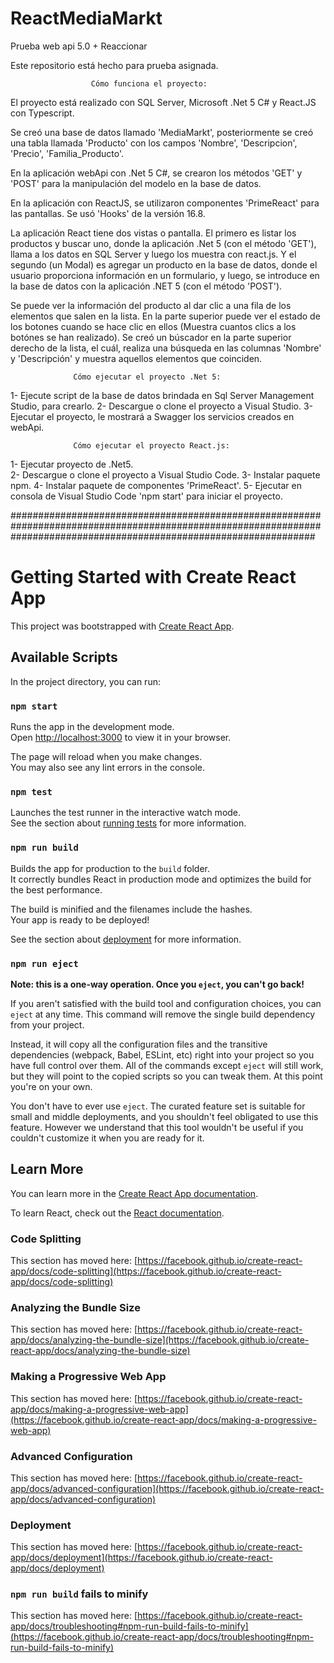 # ReactMediaMarkt
Prueba web api 5.0 + Reaccionar

Este repositorio está hecho para prueba asignada.

                      Cómo funciona el proyecto:
El proyecto está realizado con SQL Server, Microsoft .Net 5 C# y React.JS con Typescript.

Se creó una base de datos llamado 'MediaMarkt', posteriormente se creó una tabla llamada 'Producto' con los campos 'Nombre', 'Descripcion', 'Precio', 'Familia_Producto'.

En la aplicación webApi con .Net 5 C#, se crearon los métodos 'GET' y 'POST' para la manipulación del modelo en la base de datos.

En la aplicación con ReactJS, se utilizaron componentes 'PrimeReact' para las pantallas. Se usó 'Hooks' de la versión 16.8. 

La aplicación React tiene dos vistas o pantalla. El primero es listar los productos y buscar uno, donde la aplicación .Net 5 (con el método 'GET'), llama a los datos en SQL Server y luego los muestra con react.js. Y el segundo (un Modal) es agregar un producto en la base de datos, donde el usuario proporciona información en un formulario, y luego, se introduce en la base de datos con la aplicación .NET 5 (con el método 'POST').

Se puede ver la información del producto al dar clic a una fila de los elementos que salen en la lista. En la parte superior puede ver el estado de los botones cuando se hace clic en ellos (Muestra cuantos clics a los botónes se han realizado). Se creó un búscador en la parte superior derecho de la lista, el cuál, realiza una búsqueda en las columnas 'Nombre' y 'Descripción' y muestra aquellos elementos que coinciden.

                  Cómo ejecutar el proyecto .Net 5:
1- Ejecute script de la base de datos brindada en Sql Server Management Studio, para crearlo.
2- Descargue o clone el proyecto a Visual Studio.
3- Ejecutar el proyecto, le mostrará a Swagger los servicios creados en webApi. 

                  Cómo ejecutar el proyecto React.js:
1- Ejecutar proyecto de .Net5.                  
2- Descargue o clone el proyecto a Visual Studio Code.
3- Instalar paquete npm.
4- Instalar paquete de componentes 'PrimeReact'.
5- Ejecutar en consola de Visual Studio Code 'npm start' para iniciar el proyecto.


#######################################################################################################################################################################

# Getting Started with Create React App

This project was bootstrapped with [Create React App](https://github.com/facebook/create-react-app).

## Available Scripts

In the project directory, you can run:

### `npm start`

Runs the app in the development mode.\
Open [http://localhost:3000](http://localhost:3000) to view it in your browser.

The page will reload when you make changes.\
You may also see any lint errors in the console.

### `npm test`

Launches the test runner in the interactive watch mode.\
See the section about [running tests](https://facebook.github.io/create-react-app/docs/running-tests) for more information.

### `npm run build`

Builds the app for production to the `build` folder.\
It correctly bundles React in production mode and optimizes the build for the best performance.

The build is minified and the filenames include the hashes.\
Your app is ready to be deployed!

See the section about [deployment](https://facebook.github.io/create-react-app/docs/deployment) for more information.

### `npm run eject`

**Note: this is a one-way operation. Once you `eject`, you can't go back!**

If you aren't satisfied with the build tool and configuration choices, you can `eject` at any time. This command will remove the single build dependency from your project.

Instead, it will copy all the configuration files and the transitive dependencies (webpack, Babel, ESLint, etc) right into your project so you have full control over them. All of the commands except `eject` will still work, but they will point to the copied scripts so you can tweak them. At this point you're on your own.

You don't have to ever use `eject`. The curated feature set is suitable for small and middle deployments, and you shouldn't feel obligated to use this feature. However we understand that this tool wouldn't be useful if you couldn't customize it when you are ready for it.

## Learn More

You can learn more in the [Create React App documentation](https://facebook.github.io/create-react-app/docs/getting-started).

To learn React, check out the [React documentation](https://reactjs.org/).

### Code Splitting

This section has moved here: [https://facebook.github.io/create-react-app/docs/code-splitting](https://facebook.github.io/create-react-app/docs/code-splitting)

### Analyzing the Bundle Size

This section has moved here: [https://facebook.github.io/create-react-app/docs/analyzing-the-bundle-size](https://facebook.github.io/create-react-app/docs/analyzing-the-bundle-size)

### Making a Progressive Web App

This section has moved here: [https://facebook.github.io/create-react-app/docs/making-a-progressive-web-app](https://facebook.github.io/create-react-app/docs/making-a-progressive-web-app)

### Advanced Configuration

This section has moved here: [https://facebook.github.io/create-react-app/docs/advanced-configuration](https://facebook.github.io/create-react-app/docs/advanced-configuration)

### Deployment

This section has moved here: [https://facebook.github.io/create-react-app/docs/deployment](https://facebook.github.io/create-react-app/docs/deployment)

### `npm run build` fails to minify

This section has moved here: [https://facebook.github.io/create-react-app/docs/troubleshooting#npm-run-build-fails-to-minify](https://facebook.github.io/create-react-app/docs/troubleshooting#npm-run-build-fails-to-minify)
